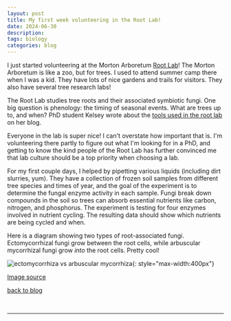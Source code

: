 ```yaml
---
layout: post
title: My first week volunteering in the Root Lab!
date: 2024-06-30
description: 
tags: biology
categories: blog
---
```


I just started volunteering at the Morton Arboretum [Root Lab](https://www.rootecolab.com/research.html)! The Morton Arboretum is like a zoo, but for trees. I used to attend summer camp there when I was a kid. They have lots of nice gardens and trails for visitors. They also have several tree research labs!

The Root Lab studies tree roots and their associated symbiotic fungi. One big question is phenology: the timing of seasonal events. What are trees up to, and when? PhD student Kelsey wrote about the [tools used in the root lab](https://www.themysteriousunderground.com/the-lab) on her blog.

Everyone in the lab is super nice! I can't overstate how important that is. I'm volunteering there partly to figure out what I'm looking for in a PhD, and getting to know the kind people of the Root Lab has further convinced me that lab culture should be a top priority when choosing a lab.

For my first couple days, I helped by pipetting various liquids (including dirt slurries, yum). They have a collection of frozen soil samples from different tree species and times of year, and the goal of the experiment is to determine the fungal enzyme activity in each sample. Fungi break down compounds in the soil so trees can absorb essential nutrients like carbon, nitrogen, and phosphorus. The experiment is testing for four enzymes involved in nutrient cycling. The resulting data should show which nutrients are being cycled and when.

Here is a diagram showing two types of root-associated fungi. Ectomycorrhizal fungi grow between the root cells, while arbuscular mycorrhizal fungi grow *into* the root cells. Pretty cool!


![ectomycorrhiza vs arbuscular mycorrhiza](../../../assets/img/2024-06-30/mychorrhiza.webp){: style="max-width:400px"}

[Image source](https://link.springer.com/chapter/10.1007/978-3-319-53064-2_7/figures/2)


[back to blog](../../)

&nbsp;
&nbsp;
&nbsp;

***